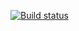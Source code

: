 [![Build status](https://ci.appveyor.com/api/projects/status/2pw031fi0adeyvvl/branch/main?svg=true)](https://ci.appveyor.com/project/4ucheba/bdd/branch/main)
